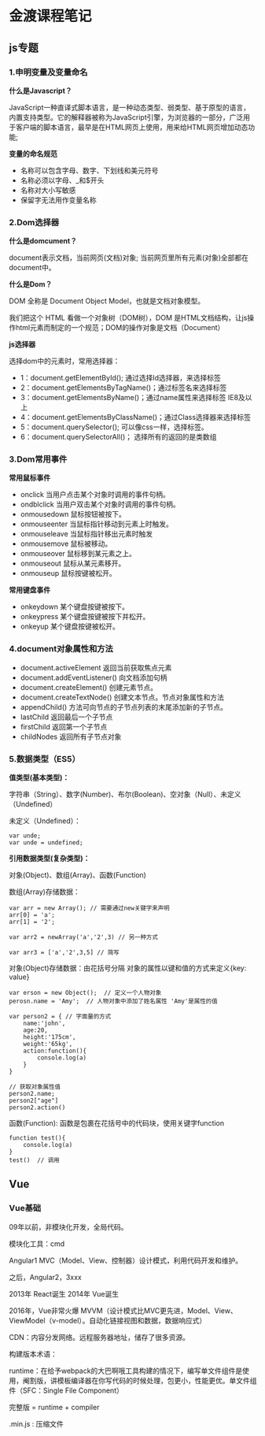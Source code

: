 # 金渡课程笔记
## js专题
### 1.申明变量及变量命名
**什么是Javascript？**

JavaScript一种直译式脚本语言，是一种动态类型、弱类型、基于原型的语言，内置支持类型。它的解释器被称为JavaScript引擎，为浏览器的一部分，广泛用于客户端的脚本语言，最早是在HTML网页上使用，用来给HTML网页增加动态功能;

**变量的命名规范**
- 名称可以包含字母、数字、下划线和美元符号
- 名称必须以字母、_和$开头
- 名称对大小写敏感
- 保留字无法用作变量名称

### 2.Dom选择器
**什么是domcument？**

document表示文档，当前网页(文档)对象; 当前网页里所有元素(对象)全部都在document中。

**什么是Dom？**

DOM 全称是 Document Object Model，也就是文档对象模型。

我们把这个 HTML 看做一个对象树（DOM树），DOM 是HTML文档结构，让js操作html元素而制定的一个规范；DOM的操作对象是文档（Document）

**js选择器**

选择dom中的元素时，常用选择器：
- 1：document.getElementById();  通过选择Id选择器，来选择标签
- 2：document.getElementsByTagName()；通过标签名来选择标签
- 3：document.getElementsByName()；通过name属性来选择标签
IE8及以上
- 4：document.getElementsByClassName()；通过Class选择器来选择标签
- 5：document.querySelector(); 可以像css一样，选择标签。
- 6：document.querySelectorAll()；  选择所有的返回的是类数组
### 3.Dom常用事件
**常用鼠标事件**

- onclick		当用户点击某个对象时调用的事件句柄。	
- ondblclick	当用户双击某个对象时调用的事件句柄。	
- onmousedown	鼠标按钮被按下。	
- onmouseenter	当鼠标指针移动到元素上时触发。	
- onmouseleave	当鼠标指针移出元素时触发	
- onmousemove	鼠标被移动。	
- onmouseover	鼠标移到某元素之上。	
- onmouseout	鼠标从某元素移开。	
- onmouseup	鼠标按键被松开。

**常用键盘事件**

- onkeydown	某个键盘按键被按下。	
- onkeypress	某个键盘按键被按下并松开。	
- onkeyup		某个键盘按键被松开。
### 4.document对象属性和方法
- document.activeElement	返回当前获取焦点元素
- document.addEventListener()	向文档添加句柄
- document.createElement()	创建元素节点。
- document.createTextNode()	创建文本节点。节点对象属性和方法
- appendChild()   方法可向节点的子节点列表的末尾添加新的子节点。
- lastChild    返回最后一个子节点
- firstChild    返回第一个子节点
- childNodes    返回所有子节点对象
### 5.数据类型（ES5）
**值类型(基本类型)：**

字符串（String）、数字(Number)、布尔(Boolean)、空对象（Null）、未定义（Undefined）

未定义（Undefined）：
```
var unde;
var unde = undefined;
```
**引用数据类型(复杂类型)：**

对象(Object)、数组(Array)、函数(Function)

数组(Array)存储数据：
```
var arr = new Array(); // 需要通过new关键字来声明
arr[0] = 'a';
arr[1] = '2';

var arr2 = newArray('a','2',3) // 另一种方式

var arr3 = ['a','2',3,5] // 简写
```
对象(Object)存储数据：由花括号分隔 对象的属性以键和值的方式来定义{key: value}
```
var erson = new Object();  // 定义一个人物对象
perosn.name = 'Amy';  // 人物对象中添加了姓名属性 'Amy'是属性的值

var person2 = { // 字面量的方式
    name:'john', 
    age:20, 
    height:'175cm', 
    weight:'65kg',
    action:function(){
        console.log(a)
    }
}

// 获取对象属性值
person2.name;
person2["age"]
person2.action()
```
函数(Function): 函数是包裹在花括号中的代码块，使用关键字function
```
function test(){
    console.log(a)
}
test()  // 调用
```

## Vue
### Vue基础
09年以前，非模块化开发，全局代码。

模块化工具：cmd

Angular1 MVC（Model、View、控制器）设计模式，利用代码开发和维护。

之后，Angular2，3xxx

2013年 React诞生
2014年 Vue诞生

2016年，Vue非常火爆  MVVM（设计模式比MVC更先进，Model、View、ViewModel（v-model）。自动化链接视图和数据，数据响应式）

CDN：内容分发网络。远程服务器地址，储存了很多资源。

构建版本术语：

runtime：在给予webpack的大巴啊哦工具构建的情况下，编写单文件组件是使用，阉割版，讲模板编译器在你写代码的时候处理，包更小，性能更优。单文件组件（SFC：Single File Component）

完整版 = runtime + compiler

.min.js : 压缩文件

